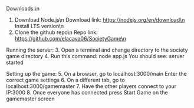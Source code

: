 Downloads:\n
1. Download Node.js\n
Download link: https://nodejs.org/en/download\n
Install LTS version\n
2. Clone the github repo\n
Repo link: https://github.com/elacava06/SocietyGame\n

Running the server:
3. Open a terminal and change directory to the society game directory
4. Run this command: node app.js
You should see: server started

Setting up the game:
5. On a browser, go to localhost:3000/main
Enter the correct game settings
6. On a different tab, go to localhost:3000/gamemaster
7. Have the other players connect to your IP:3000
8. Once everyone has connected press Start Game on the gamemaster screen